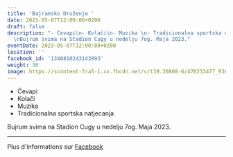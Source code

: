 ```yaml
---
title: 'Bajramsko Druženje '
date: 2023-05-07T12:00:00+0200
draft: false
description: "- Ćevapi\n- Kolači\n- Muzika \n- Tradicionalna sportska natjecanja\n\
  \nBujrum svima na Stadion Cugy u nedelju 7og. Maja 2023."
eventDate: 2023-05-07T12:00:00+0200
location: ''
facebook_id: '1340810243143093'
weight: 30
image: https://scontent-fra5-1.xx.fbcdn.net/v/t39.30808-6/476233477_936651505262116_4103480540059516894_n.jpg?_nc_cat=110&ccb=1-7&_nc_sid=9e60e4&_nc_ohc=kvjriiN1uCAQ7kNvwGLFM8J&_nc_oc=Adlm8S7jOhCJLGgKpeI3Cw6zwDy88E_hkW6wWbQLPRagGOIrbVoMml5zIrOG9VU8ba4&_nc_zt=23&_nc_ht=scontent-fra5-1.xx&edm=ABTKTjYEAAAA&_nc_gid=r5uuwwDPuSUtykq09lUSbA&_nc_tpa=Q5bMBQHdRI4rSqDPXk2gK8xKfLHtRYY6_QkIiu8iDCzoWOKc-AdQ3gzVNc-eXxOwSrZVie5ft1d1cfkLew&oh=00_AfdQ_MVdTE6szpv4kkUnZ5HSxpz2lGtCVr97mc7xYyIi1Q&oe=690B3ECB
---
```


- Ćevapi
- Kolači
- Muzika 
- Tradicionalna sportska natjecanja

Bujrum svima na Stadion Cugy u nedelju 7og. Maja 2023.

---

Plus d'informations sur [Facebook](https://facebook.com/events/1340810243143093)